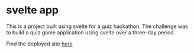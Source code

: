 # svelte app

This is a project built using svelte for a quiz hackathon. The challenge was to build a quiz game application using svelte over a three-day period. 

Find the deployed site [here](https://svelte-quiz-hackathon.netlify.app/)
